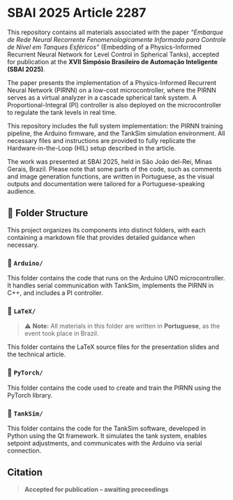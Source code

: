 # SBAI 2025 Article 2287

This repository contains all materials associated with the paper _“Embarque de Rede Neural Recorrente Fenomenologicamente Informada para Controle de Nível em Tanques Esféricos”_ (Embedding of a Physics-Informed Recurrent Neural Network for Level Control in Spherical Tanks), accepted for publication at the **XVII Simpósio Brasileiro de Automação Inteligente (SBAI 2025)**.

The paper presents the implementation of a Physics-Informed Recurrent Neural Network (PIRNN) on a low-cost microcontroller, where the PIRNN serves as a virtual analyzer in a cascade spherical tank system. A Proportional-Integral (PI) controller is also deployed on the microcontroller to regulate the tank levels in real time.

This repository includes the full system implementation: the PIRNN training pipeline, the Arduino firmware, and the TankSim simulation environment. All necessary files and instructions are provided to fully replicate the Hardware-in-the-Loop (HIL) setup described in the article.

The work was presented at SBAI 2025, held in São João del-Rei, Minas Gerais, Brazil. Please note that some parts of the code, such as comments and image generation functions, are written in Portuguese, as the visual outputs and documentation were tailored for a Portuguese-speaking audience.

## 📁 Folder Structure

This project organizes its components into distinct folders, with each containing a markdown file that provides detailed guidance when necessary.

### 📂 `Arduino/`

This folder contains the code that runs on the Arduino UNO microcontroller. It handles serial communication with TankSim, implements the PIRNN in C++, and includes a PI controller.

### 📂 `LaTeX/`

> ⚠️ **Note:** All materials in this folder are written in **Portuguese**, as the event took place in Brazil.

This folder contains the LaTeX source files for the presentation slides and the technical article.

### 📂 `PyTorch/`

This folder contains the code used to create and train the PIRNN using the PyTorch library.

### 📂 `TankSim/`

This folder contains the code for the TankSim software, developed in Python using the Qt framework. It simulates the tank system, enables setpoint adjustments, and communicates with the Arduino via serial connection.

## Citation

> **Accepted for publication – awaiting proceedings** 
